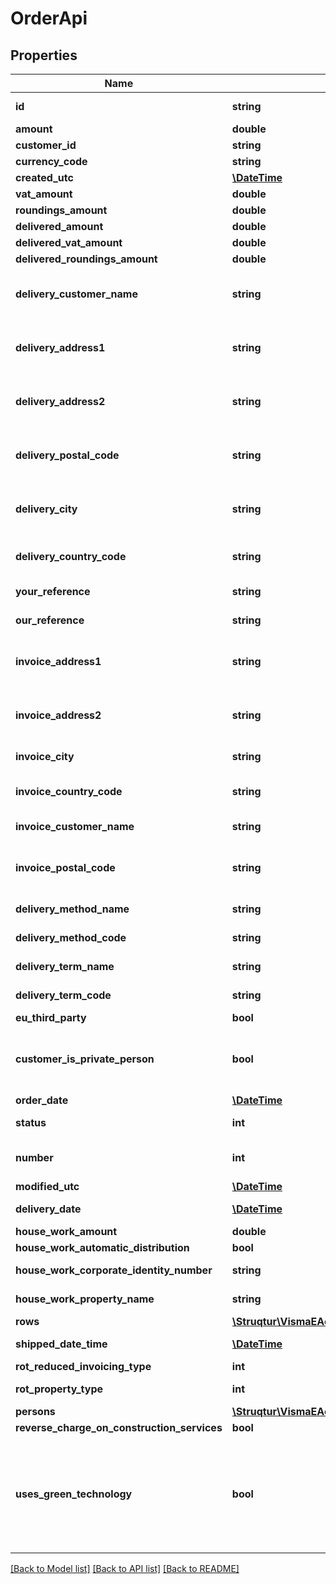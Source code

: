 # OrderApi

## Properties
Name | Type | Description | Notes
------------ | ------------- | ------------- | -------------
**id** | **string** | Purpose: Unique Id provided by eAccounting | [optional] 
**amount** | **double** | Format: 2 decimals | [optional] 
**customer_id** | **string** |  | 
**currency_code** | **string** | Max length: 3 characters | 
**created_utc** | [**\DateTime**](\DateTime.md) |  | [optional] 
**vat_amount** | **double** | Format: 2 decimals | [optional] 
**roundings_amount** | **double** | Format: 2 decimals | [optional] 
**delivered_amount** | **double** | Format: 2 decimals | [optional] 
**delivered_vat_amount** | **double** | Format: 2 decimals | [optional] 
**delivered_roundings_amount** | **double** | Format: 2 decimals | [optional] 
**delivery_customer_name** | **string** | Max length: 50 characters  Default: The value on the selected customer | [optional] 
**delivery_address1** | **string** | Max length: 50 characters  Default: The value on the selected customer | [optional] 
**delivery_address2** | **string** | Max length: 50 characters  Default: The value on the selected customer | [optional] 
**delivery_postal_code** | **string** | Max length: 10 characters  Default: The value on the selected customer | [optional] 
**delivery_city** | **string** | Max length: 50 characters  Default: The value on the selected customer | [optional] 
**delivery_country_code** | **string** | Max length: 2 characters  Default: The value on the selected customer | [optional] 
**your_reference** | **string** | Max length: 50 characters | [optional] 
**our_reference** | **string** | Max length: 50 characters | [optional] 
**invoice_address1** | **string** | Max length: 50 characters  Default: The value on the selected customer | [optional] 
**invoice_address2** | **string** | Max length: 50 characters  Default: The value on the selected customer | [optional] 
**invoice_city** | **string** | Default: The value on the selected customer | [optional] 
**invoice_country_code** | **string** | Max length: 2 characters  The value on the selected customer | [optional] 
**invoice_customer_name** | **string** | Readonly  The selected customer&#39;s name | [optional] 
**invoice_postal_code** | **string** | Max length: 10 characters  Default: The value on the selected customer | [optional] 
**delivery_method_name** | **string** | Max length: 50 characters | [optional] 
**delivery_method_code** | **string** | Max length: 50 characters | [optional] 
**delivery_term_name** | **string** | Max length: 50 characters | [optional] 
**delivery_term_code** | **string** | Max length: 20 characters | [optional] 
**eu_third_party** | **bool** |  | 
**customer_is_private_person** | **bool** | Purpose: This property will be set automatically depending on it&#39;s value which is set on the customer level | [optional] 
**order_date** | [**\DateTime**](\DateTime.md) | Format: YYYY-MM-DD | 
**status** | **int** | 1 &#x3D; Draft, 2 &#x3D; Ongoing, 3 &#x3D; Shipped, 4 &#x3D; Invoiced | 
**number** | **int** | Purpose: This property will be set automatically upon creation of an order | [optional] 
**modified_utc** | [**\DateTime**](\DateTime.md) |  | [optional] 
**delivery_date** | [**\DateTime**](\DateTime.md) | Format: YYYY-MM-DD.   Default: null | [optional] 
**house_work_amount** | **double** |  | [optional] 
**house_work_automatic_distribution** | **bool** |  | [optional] 
**house_work_corporate_identity_number** | **string** | Max length: 20 characters | [optional] 
**house_work_property_name** | **string** | Max length: 100 characters | [optional] 
**rows** | [**\Struqtur\VismaEAccounting\Model\OrderRowApi[]**](OrderRowApi.md) |  | [optional] 
**shipped_date_time** | [**\DateTime**](\DateTime.md) | Format: YYYY-MM-DD.   Default: null | [optional] 
**rot_reduced_invoicing_type** | **int** | 0 &#x3D; None, 1 &#x3D; Rot, 2 &#x3D; Rut | 
**rot_property_type** | **int** | 1 &#x3D; Apartment, 2 &#x3D; Property | [optional] 
**persons** | [**\Struqtur\VismaEAccounting\Model\SalesDocumentRotRutReductionPersonApi[]**](SalesDocumentRotRutReductionPersonApi.md) |  | [optional] 
**reverse_charge_on_construction_services** | **bool** |  | 
**uses_green_technology** | **bool** | Set to true if this order benefits from deduction on Green Technology.  If set to true the order must have RotReducedInvoicingType set to normal and contain at least one row with applicable deduction. | [optional] 

[[Back to Model list]](../README.md#documentation-for-models) [[Back to API list]](../README.md#documentation-for-api-endpoints) [[Back to README]](../README.md)


